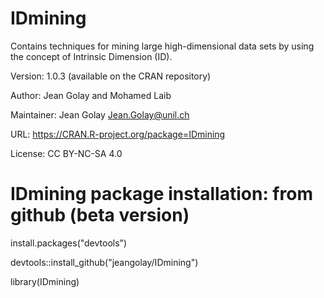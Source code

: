 # IDmining
Contains techniques for mining large high-dimensional data sets
by using the concept of Intrinsic Dimension (ID).

Version: 1.0.3 (available on the CRAN repository)

Author: Jean Golay and Mohamed Laib

Maintainer: Jean Golay Jean.Golay@unil.ch

URL: https://CRAN.R-project.org/package=IDmining

License: CC BY-NC-SA 4.0


# IDmining package installation: from github (beta version)
install.packages("devtools")

devtools::install_github("jeangolay/IDmining")

library(IDmining)
